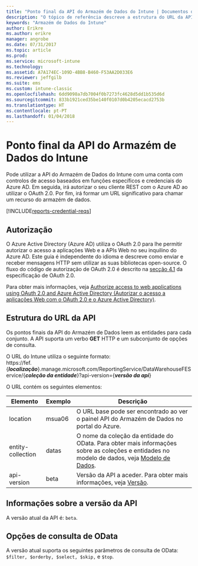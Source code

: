 ```yaml
---
title: "Ponto final da API do Armazém de Dados do Intune | Documentos da Microsoft"
description: "O tópico de referência descreve a estrutura do URL da API."
keywords: "Armazém de Dados do Intune"
author: Erikre
ms.author: erikre
manager: angrobe
ms.date: 07/31/2017
ms.topic: article
ms.prod: 
ms.service: microsoft-intune
ms.technology: 
ms.assetid: A7A174EC-109D-4BB8-B460-F53AA2D033E6
ms.reviewer: jeffgilb
ms.suite: ems
ms.custom: intune-classic
ms.openlocfilehash: 6dd9098a7db7004f0b7273fc4628d5dd1b535d6d
ms.sourcegitcommit: 833b1921ced35be140f0107d0b4205ecacd2753b
ms.translationtype: HT
ms.contentlocale: pt-PT
ms.lasthandoff: 01/04/2018
---
```

# <a name="intune-data-warehouse-api-endpoint"></a>Ponto final da API do Armazém de Dados do Intune

Pode utilizar a API do Armazém de Dados do Intune com uma conta com controlos de acesso baseados em funções específicos e credenciais do Azure AD. Em seguida, irá autorizar o seu cliente REST com o Azure AD ao utilizar o OAuth 2.0. Por fim, irá formar um URL significativo para chamar um recurso do armazém de dados.

[!INCLUDE[reports-credential-reqs](./includes/reports-credential-reqs.md)]

## <a name="authorization"></a>Autorização

O Azure Active Directory (Azure AD) utiliza o OAuth 2.0 para lhe permitir autorizar o acesso a aplicações Web e a APIs Web no seu inquilino do Azure AD. Este guia é independente do idioma e descreve como enviar e receber mensagens HTTP sem utilizar as suas bibliotecas open-source. O fluxo do código de autorização de OAuth 2.0 é descrito na [secção 4.1](https://tools.ietf.org/html/rfc6749#section-4.1) da especificação de OAuth 2.0.

Para obter mais informações, veja [Authorize access to web applications using OAuth 2.0 and Azure Active Directory (Autorizar o acesso a aplicações Web com o OAuth 2.0 e o Azure Active Directory)](https://docs.microsoft.com/azure/active-directory/develop/active-directory-protocols-oauth-code).

## <a name="api-url-structure"></a>Estrutura do URL da API

Os pontos finais da API do Armazém de Dados leem as entidades para cada conjunto. A API suporta um verbo **GET** HTTP e um subconjunto de opções de consulta.

O URL do Intune utiliza o seguinte formato:  
https://fef.{***localização***}.manage.microsoft.com/ReportingService/DataWarehouseFEService/{***coleção da entidade***}?api-version={***versão da api***}

O URL contém os seguintes elementos:

| Elemento | Exemplo | Descrição |
|-------------------|------------|--------------------------------------------------------------------------------------------------------------------|
| location | msua06 | O URL base pode ser encontrado ao ver o painel API do Armazém de Dados no portal do Azure. |
| entity-collection | datas | O nome da coleção da entidade do OData. Para obter mais informações sobre as coleções e entidades no modelo de dados, veja [Modelo de Dados](reports-ref-data-model.md). |
| api-version | beta | Versão da API a aceder. Para obter mais informações, veja [Versão](#API-version-information). |


## <a name="api-version-information"></a>Informações sobre a versão da API

A versão atual da API é: `beta`. 

## <a name="odata-query-options"></a>Opções de consulta de OData

A versão atual suporta os seguintes parâmetros de consulta de OData: `$filter, $orderby, $select, $skip,` e `$top`.